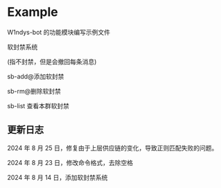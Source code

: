 # Example

W1ndys-bot 的功能模块编写示例文件

软封禁系统

(指不封禁，但是会撤回每条消息)

sb-add@添加软封禁

sb-rm@删除软封禁

sb-list 查看本群软封禁

## 更新日志

2024 年 8 月 25 日，修复由于上层供应链的变化，导致正则匹配失败的问题。

2024 年 8 月 23 日，修改命令格式，去除空格

2024 年 8 月 14 日，添加软封禁系统
